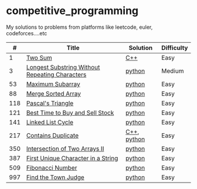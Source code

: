 # competitive_programming

My solutions to problems from platforms like leetcode, euler, codeforces....etc

| #   | Title                                                                  | Solution                                                                                                        | Difficulty |
| --- | ---------------------------------------------------------------------- | --------------------------------------------------------------------------------------------------------------- | ---------- |
| 1   | [Two Sum](https://leetcode.com/problems/two-sum/)                      | [C++](./cpp/twoSum/TwoSum.cpp)                                                                                  | Easy       |
|3|[Longest Substring Without Repeating Characters](https://leetcode.com/problems/longest-substring-without-repeating-characters) | [python](./python/longestSubstringWithoutRepeatingCharacters/LongestSubstringWithoutRepeatingCharacters.py)|Medium|
|53|[Maximum Subarray](https://leetcode.com/problems/maximum-subarray) | [python](./python/maximumSubarray/MaximumSubarray.py)|Easy|
|88|[Merge Sorted Array](https://leetcode.com/problems/merge-sorted-array) | [python](./python/mergeSortedArray/MergeSortedArray.py)|Easy|
|118|[Pascal's Triangle](https://leetcode.com/problems/pascals-triangle) | [python](./python/pascalsTriangle/PascalsTriangle.py)|Easy|
|121|[Best Time to Buy and Sell Stock](https://leetcode.com/problems/best-time-to-buy-and-sell-stock/) | [python](./python/bestTimeToBuyAndSellStock/BestTimeToBuyAndSellStock.py)|Easy|
|141|[Linked List Cycle](https://leetcode.com/problems/linked-list-cycle) | [python](./python/linkedListCycle/LinkedListCycle.py)|Easy|
| 217 | [Contains Duplicate](https://leetcode.com/problems/contains-duplicate) | [C++](./cpp/containsDuplicate/ContainsDuplicate.cpp), [python](./python/containsDuplicate/ContainsDuplicate.py) | Easy       |
|350|[Intersection of Two Arrays II](https://leetcode.com/problems/intersection-of-two-arrays-ii) | [python](./python/intersectionOfTwoArraysIi/IntersectionOfTwoArraysIi.py)|Easy
|387|[First Unique Character in a String](https://leetcode.com/problems/first-unique-character-in-a-string) | [python](./python/firstUniqueCharacterInAString/FirstUniqueCharacterInAString.py)|Easy|
|509|[Fibonacci Number](https://leetcode.com/problems/fibonacci-number) | [python](./python/fibonacciNumber/FibonacciNumber.py)|Easy|
|997|[Find the Town Judge](https://leetcode.com/problems/find-the-town-judge) | [python](./python/findTheTownJudge/FindTheTownJudge.py)|Easy|
